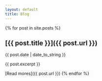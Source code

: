 ```yaml
---
layout: default
title: Blog
---
```


{% for post in site.posts %}
## [{{ post.title }}]({{ post.url }})

{{ post.date | date_to_string }}

{{ post.excerpt }}

[Read mores]({{ post.url }})
{% endfor %}
